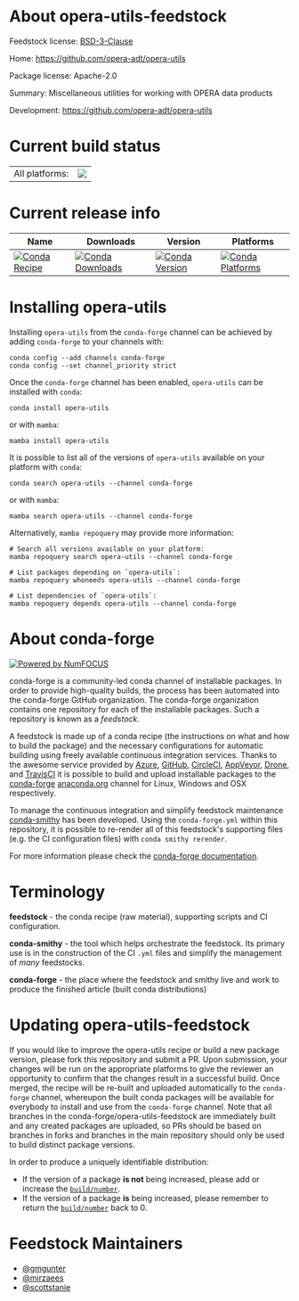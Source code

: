 About opera-utils-feedstock
===========================

Feedstock license: [BSD-3-Clause](https://github.com/conda-forge/opera-utils-feedstock/blob/main/LICENSE.txt)

Home: https://github.com/opera-adt/opera-utils

Package license: Apache-2.0

Summary: Miscellaneous utilities for working with OPERA data products

Development: https://github.com/opera-adt/opera-utils

Current build status
====================


<table><tr><td>All platforms:</td>
    <td>
      <a href="https://dev.azure.com/conda-forge/feedstock-builds/_build/latest?definitionId=20727&branchName=main">
        <img src="https://dev.azure.com/conda-forge/feedstock-builds/_apis/build/status/opera-utils-feedstock?branchName=main">
      </a>
    </td>
  </tr>
</table>

Current release info
====================

| Name | Downloads | Version | Platforms |
| --- | --- | --- | --- |
| [![Conda Recipe](https://img.shields.io/badge/recipe-opera--utils-green.svg)](https://anaconda.org/conda-forge/opera-utils) | [![Conda Downloads](https://img.shields.io/conda/dn/conda-forge/opera-utils.svg)](https://anaconda.org/conda-forge/opera-utils) | [![Conda Version](https://img.shields.io/conda/vn/conda-forge/opera-utils.svg)](https://anaconda.org/conda-forge/opera-utils) | [![Conda Platforms](https://img.shields.io/conda/pn/conda-forge/opera-utils.svg)](https://anaconda.org/conda-forge/opera-utils) |

Installing opera-utils
======================

Installing `opera-utils` from the `conda-forge` channel can be achieved by adding `conda-forge` to your channels with:

```
conda config --add channels conda-forge
conda config --set channel_priority strict
```

Once the `conda-forge` channel has been enabled, `opera-utils` can be installed with `conda`:

```
conda install opera-utils
```

or with `mamba`:

```
mamba install opera-utils
```

It is possible to list all of the versions of `opera-utils` available on your platform with `conda`:

```
conda search opera-utils --channel conda-forge
```

or with `mamba`:

```
mamba search opera-utils --channel conda-forge
```

Alternatively, `mamba repoquery` may provide more information:

```
# Search all versions available on your platform:
mamba repoquery search opera-utils --channel conda-forge

# List packages depending on `opera-utils`:
mamba repoquery whoneeds opera-utils --channel conda-forge

# List dependencies of `opera-utils`:
mamba repoquery depends opera-utils --channel conda-forge
```


About conda-forge
=================

[![Powered by
NumFOCUS](https://img.shields.io/badge/powered%20by-NumFOCUS-orange.svg?style=flat&colorA=E1523D&colorB=007D8A)](https://numfocus.org)

conda-forge is a community-led conda channel of installable packages.
In order to provide high-quality builds, the process has been automated into the
conda-forge GitHub organization. The conda-forge organization contains one repository
for each of the installable packages. Such a repository is known as a *feedstock*.

A feedstock is made up of a conda recipe (the instructions on what and how to build
the package) and the necessary configurations for automatic building using freely
available continuous integration services. Thanks to the awesome service provided by
[Azure](https://azure.microsoft.com/en-us/services/devops/), [GitHub](https://github.com/),
[CircleCI](https://circleci.com/), [AppVeyor](https://www.appveyor.com/),
[Drone](https://cloud.drone.io/welcome), and [TravisCI](https://travis-ci.com/)
it is possible to build and upload installable packages to the
[conda-forge](https://anaconda.org/conda-forge) [anaconda.org](https://anaconda.org/)
channel for Linux, Windows and OSX respectively.

To manage the continuous integration and simplify feedstock maintenance
[conda-smithy](https://github.com/conda-forge/conda-smithy) has been developed.
Using the ``conda-forge.yml`` within this repository, it is possible to re-render all of
this feedstock's supporting files (e.g. the CI configuration files) with ``conda smithy rerender``.

For more information please check the [conda-forge documentation](https://conda-forge.org/docs/).

Terminology
===========

**feedstock** - the conda recipe (raw material), supporting scripts and CI configuration.

**conda-smithy** - the tool which helps orchestrate the feedstock.
                   Its primary use is in the construction of the CI ``.yml`` files
                   and simplify the management of *many* feedstocks.

**conda-forge** - the place where the feedstock and smithy live and work to
                  produce the finished article (built conda distributions)


Updating opera-utils-feedstock
==============================

If you would like to improve the opera-utils recipe or build a new
package version, please fork this repository and submit a PR. Upon submission,
your changes will be run on the appropriate platforms to give the reviewer an
opportunity to confirm that the changes result in a successful build. Once
merged, the recipe will be re-built and uploaded automatically to the
`conda-forge` channel, whereupon the built conda packages will be available for
everybody to install and use from the `conda-forge` channel.
Note that all branches in the conda-forge/opera-utils-feedstock are
immediately built and any created packages are uploaded, so PRs should be based
on branches in forks and branches in the main repository should only be used to
build distinct package versions.

In order to produce a uniquely identifiable distribution:
 * If the version of a package **is not** being increased, please add or increase
   the [``build/number``](https://docs.conda.io/projects/conda-build/en/latest/resources/define-metadata.html#build-number-and-string).
 * If the version of a package **is** being increased, please remember to return
   the [``build/number``](https://docs.conda.io/projects/conda-build/en/latest/resources/define-metadata.html#build-number-and-string)
   back to 0.

Feedstock Maintainers
=====================

* [@gmgunter](https://github.com/gmgunter/)
* [@mirzaees](https://github.com/mirzaees/)
* [@scottstanie](https://github.com/scottstanie/)

